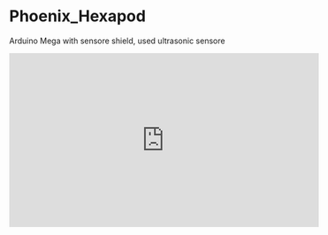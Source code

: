 # Phoenix_Hexapod
Arduino Mega with sensore shield, used ultrasonic sensore
<iframe width="560" height="315" src="https://www.youtube.com/embed/e2-2Tr2l5bM" frameborder="0" gesture="media" allowfullscreen></iframe>
